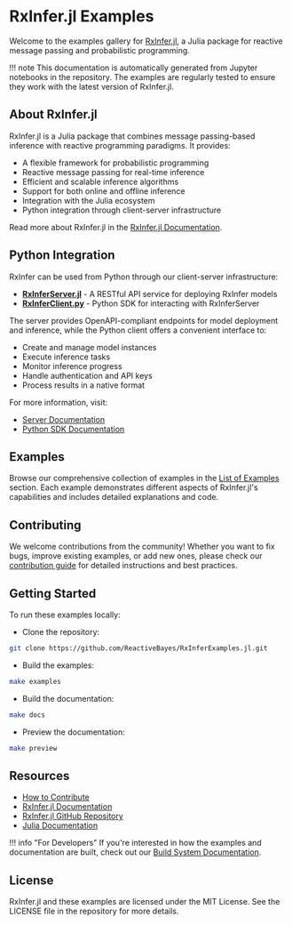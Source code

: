 # RxInfer.jl Examples

Welcome to the examples gallery for [RxInfer.jl](https://github.com/ReactiveBayes/RxInfer.jl), a Julia package for reactive message passing and probabilistic programming.

!!! note
    This documentation is automatically generated from Jupyter notebooks in the repository.
    The examples are regularly tested to ensure they work with the latest version of RxInfer.jl.

## About RxInfer.jl

RxInfer.jl is a Julia package that combines message passing-based inference with reactive programming paradigms. It provides:

- A flexible framework for probabilistic programming
- Reactive message passing for real-time inference
- Efficient and scalable inference algorithms
- Support for both online and offline inference
- Integration with the Julia ecosystem
- Python integration through client-server infrastructure

Read more about RxInfer.jl in the [RxInfer.jl Documentation](https://docs.rxinfer.com).

## Python Integration

RxInfer can be used from Python through our client-server infrastructure:

- **[RxInferServer.jl](https://github.com/lazydynamics/RxInferServer)** - A RESTful API service for deploying RxInfer models
- **[RxInferClient.py](https://github.com/lazydynamics/RxInferClient.py)** - Python SDK for interacting with RxInferServer

The server provides OpenAPI-compliant endpoints for model deployment and inference, while the Python client offers a convenient interface to:
- Create and manage model instances
- Execute inference tasks
- Monitor inference progress
- Handle authentication and API keys
- Process results in a native format

For more information, visit:
- [Server Documentation](https://server.rxinfer.com)
- [Python SDK Documentation](https://lazydynamics.github.io/RxInferClient.py/)

## Examples

Browse our comprehensive collection of examples in the [List of Examples](autogenerated/list_of_examples.md) section.
Each example demonstrates different aspects of RxInfer.jl's capabilities and includes detailed explanations and code.

## Contributing

We welcome contributions from the community! Whether you want to fix bugs, improve existing examples, or add new ones,
please check our [contribution guide](how_to_contribute.md) for detailed instructions and best practices.

## Getting Started

To run these examples locally:

- Clone the repository:
```bash
git clone https://github.com/ReactiveBayes/RxInferExamples.jl.git
```

- Build the examples:
```bash
make examples
```

- Build the documentation:
```bash
make docs
```

- Preview the documentation:
```bash
make preview
```

## Resources

- [How to Contribute](how_to_contribute.md)
- [RxInfer.jl Documentation](https://docs.rxinfer.com)
- [RxInfer.jl GitHub Repository](https://github.com/ReactiveBayes/RxInfer.jl)
- [Julia Documentation](https://docs.julialang.org)

!!! info "For Developers"
    If you're interested in how the examples and documentation are built,
    check out our [Build System Documentation](how_build_works.md).

## License

RxInfer.jl and these examples are licensed under the MIT License. See the LICENSE file in the repository for more details.

